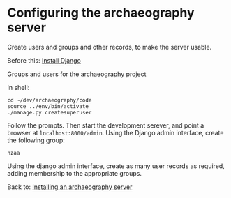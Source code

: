 Configuring the archaeography server
====================================


Create users and groups and other records, to make the server usable.

Before this: [Install Django](django_install)


Groups and users for the archaeography project

In shell:

    cd ~/dev/archaeography/code
    source ../env/bin/activate
    ./manage.py createsuperuser

Follow the prompts. Then start the development serever, and point a
browser at `localhost:8000/admin`. Using the Django admin interface,
create the following group:

    nzaa

Using the django admin interface, create as many user records as
required, adding membership to the appropriate groups.

Back to: [Installing an archaeography server](archaeography_install)


